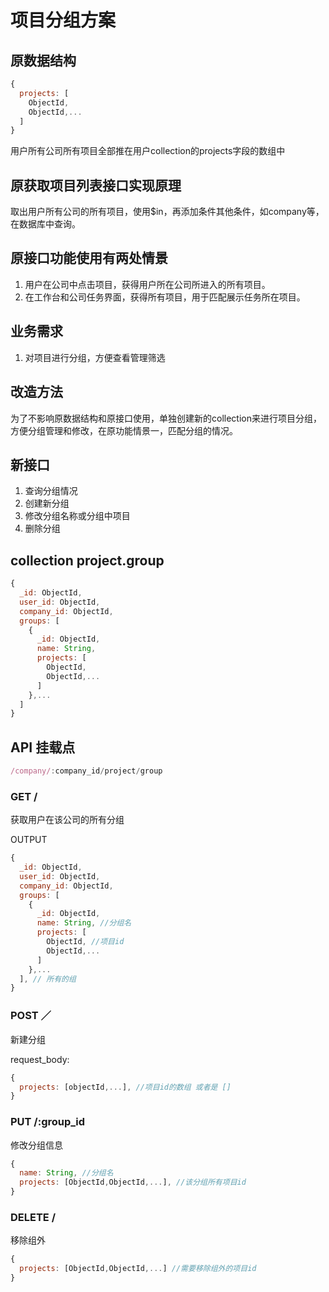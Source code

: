 # 项目分组方案

## 原数据结构

```javascript
{
  projects: [
    ObjectId,
    ObjectId,...
  ]
}
```

用户所有公司所有项目全部推在用户collection的projects字段的数组中

## 原获取项目列表接口实现原理

取出用户所有公司的所有项目，使用$in，再添加条件其他条件，如company等，在数据库中查询。

## 原接口功能使用有两处情景

1. 用户在公司中点击项目，获得用户所在公司所进入的所有项目。
2. 在工作台和公司任务界面，获得所有项目，用于匹配展示任务所在项目。

## 业务需求

1. 对项目进行分组，方便查看管理筛选

## 改造方法

为了不影响原数据结构和原接口使用，单独创建新的collection来进行项目分组，方便分组管理和修改，在原功能情景一，匹配分组的情况。

## 新接口
1. 查询分组情况
2. 创建新分组
3. 修改分组名称或分组中项目
4. 删除分组

## collection project.group

```javascript
{
  _id: ObjectId,
  user_id: ObjectId,
  company_id: ObjectId,
  groups: [
    {
      _id: ObjectId,
      name: String,
      projects: [
        ObjectId,
        ObjectId,...
      ]
    },...
  ]
}
```

## API 挂载点

```javascript
/company/:company_id/project/group
```

### GET /

获取用户在该公司的所有分组

OUTPUT
```javascript
{
  _id: ObjectId,
  user_id: ObjectId,
  company_id: ObjectId,
  groups: [
    {
      _id: ObjectId,
      name: String, //分组名
      projects: [
        ObjectId, //项目id
        ObjectId,...
      ]
    },...
  ], // 所有的组
}
```

### POST ／

新建分组

request_body:
```javascript
{
  projects: [objectId,...], //项目id的数组 或者是 []
}
```

### PUT /:group_id

修改分组信息

```javascript
{
  name: String, //分组名
  projects: [ObjectId,ObjectId,...], //该分组所有项目id
}
```

### DELETE /

移除组外

```javascript
{
  projects: [ObjectId,ObjectId,...] //需要移除组外的项目id
}
```
